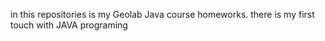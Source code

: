 in this repositories is my Geolab Java course homeworks. there is my first touch with JAVA programing

